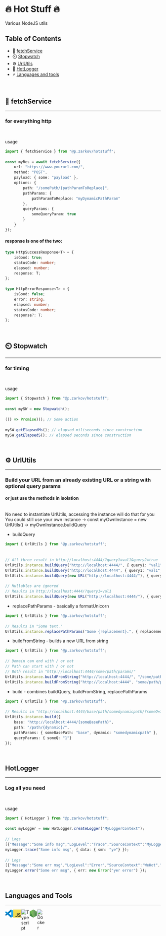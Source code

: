 # 🔥 Hot Stuff 🔥
Various NodeJS utils

## Table of Contents
- 📮 [fetchService](#fetchService)
- ⏲️ [Stopwatch](#Stopwatch)
- ⚙️ [UrlUtils](#UrlUtils)
- 📜 [HotLogger](#HotLogger)
- ⚡ [Languages and tools](#languages-and-tools)

<br />

## 📮 fetchService <a name="fetchService"></a>
---
### for everything http

<br />

usage
```ts
import { fetchService } from "@p.zarkov/hotstuff";

const myRes = await fetchService({
    url: "https://www.yoururl.com/",
    method: "POST",
    payload: { some: "payload" },
    options: {
        path: "/somePath/{pathParamToReplace}",
        pathParams: {
            pathParamToReplace: "myDynamicPathParam"
        },
        queryParams: {
            someQueryParam: true
        }
    }
});
```
#### response is one of the two:
```ts
type HttpSuccessResponse<T> = {
    isGood: true;
    statusCode: number;
    elapsed: number;
    response: T;
};

type HttpErrorResponse<T> = {
    isGood: false;
    error: string;
    elapsed: number;
    statusCode: number;
    response?: T;
};
```
<br />

## ⏲️ Stopwatch <a name="Stopwatch"></a>
---
### for timing
<br />

usage
```ts
import { Stopwatch } from "@p.zarkov/hotstuff";

const mySW = new Stopwatch();

(() => Promise)(); // Some action

mySW.getElapsedMs(); // elapsed miliseconds since construction
mySW.getElapsedS(); // elapsed seconds since construction
```

<br />

## ⚙️ UrlUtils <a name="UrlUtils"></a>
---
### Build your URL from an already existing URL or a string with optional query params
#### or just use the methods in isolation
<br />
No need to instantiate UrlUtils, accessing the instance will do that for you
You could still use your own instance -> const myOwnInstance = new UrlUtils() -> myOwnInstance.buildQuery

- buildQuery
```ts
import { UrlUtils } from "@p.zarkov/hotstuff";


// All three result in http://localhost:4444/?query1=val1&query2=true
UrlUtils.instance.buildQuery("http://localhost:4444/", { query1: "val1", query2: true  });
UrlUtils.instance.buildQuery("http://localhost:4444", { query1: "val1", query2: true  });
UrlUtils.instance.buildQuery(new URL("http://localhost:4444/"), { query1: "val1", query2: true  });

// Nullables are ignored
// Results in http://localhost:4444/?query1=val1
UrlUtils.instance.buildQuery(new URL("http://localhost:4444/"), { query1: "val1", query2: undefined  });
```

- replacePathParams - basically a formatUnicorn
```ts
import { UrlUtils } from "@p.zarkov/hotstuff";

// Results in "Some text."
UrlUtils.instance.replacePathParams("Some {replacement}.", { replacement: "text" });
```

- buildFromString - builds a new URL from string
```ts
import { UrlUtils } from "@p.zarkov/hotstuff";

// Domain can end with / or not
// Path can start with / or not
// Both result in "http://localhost:4444/some/path/params/"
UrlUtils.instance.buildFromString("http://localhost:4444/", "/some/path/params/");
UrlUtils.instance.buildFromString("http://localhost:4444", "some/path/params/");
```

- build - combines buildQuery, buildFromString, replacePathParams
```ts
import { UrlUtils } from "@p.zarkov/hotstuff";

// Results in "http://localhost:4444/base/path/somedynamicpath/?someQ=1"
UrlUtils.instance.build({
    base: "http://localhost:4444/{someBasePath}",
    path: "/path/{dynamic}/",
    pathParams: { someBasePath: "base", dynamic: "somedynamicpath" },
    queryParams: { someQ: "1"}
});
```

<br />

## HotLogger <a name="HotLogger"></a>
---
### Log all you need
<br />

usage
```ts
import { HotLogger } from "@p.zarkov/hotstuff";

const myLogger = new HotLogger.createLogger("MyLoggerContext");

// Logs
[{"Message":"Some info msg","LogLevel":"Trace","SourceContext":"MyLoggerContext","data":{"smh":"ye"},"ProcessID":21268,"AppVersion":"0.0.5","AppName":"@p.zarkov/hotstuff","Env":"development","LogTimestamp":"2021-12-08T13:06:01.911Z"}]
myLogger.trace("Some info msg", { data: { smh: "ye"} });

// Logs
[{"Message":"Some err msg","LogLevel":"Error","SourceContext":"WeHot","ExceptionMessage":"yer error","ExceptionStacktrace":"Error: yer error at Object.<anonymous> at some more stack trace","ProcessID":15320,"AppVersion":"0.0.5","AppName":"@p.zarkov/hotstuff","Env":"development","LogTimestamp":"2021-12-08T13:32:45.847Z"}]
myLogger.error("Some err msg", { err: new Error("yer error") });

```

<br />

## Languages and Tools <a name="languages-and-tools"></a>
---
[<img align="left" title="Visual Studio Code" alt="vsCode" width="26px" src="https://raw.githubusercontent.com/github/explore/80688e429a7d4ef2fca1e82350fe8e3517d3494d/topics/visual-studio-code/visual-studio-code.png" />](https://code.visualstudio.com/)
[<img align="left" title="JavaScript" alt="JavaScript" width="26px" src="https://raw.githubusercontent.com/github/explore/80688e429a7d4ef2fca1e82350fe8e3517d3494d/topics/javascript/javascript.png" />](https://www.javascript.com/)
[<img align="left" title="Typescript" alt="Typescript" width="26px" src="https://www.typescriptlang.org/favicon-32x32.png?v=8944a05a8b601855de116c8a56d3b3ae" />](https://www.typescriptlang.org/)
[<img align="left" title="NodeJS" alt="NodeJS" width="26px" src="https://raw.githubusercontent.com/github/explore/80688e429a7d4ef2fca1e82350fe8e3517d3494d/topics/nodejs/nodejs.png" />](https://nodejs.org/en/)
[<img align="left" title="Docker" alt="Docker" width="26px" src="https://www.docker.com/sites/default/files/d8/Docker-R-Logo-08-2018-Monochomatic-RGB_Moby-x1.png" />](https://www.docker.com/)
